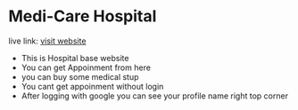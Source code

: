 # Medi-Care Hospital
live link: [visit website](https://medi-care-hospital-c7666.web.app/ "visit website")
- This is Hospital base website
- You can get Appoinment from here
- you can buy some medical stup
- You cant get appoinment without login
- After logging with google you can see your profile name right top corner